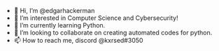 - 👋 Hi, I’m @edgarhackerman
- 👀 I’m interested in Computer Science and Cybersecurity!
- 🌱 I’m currently learning Python.
- 💞️ I’m looking to collaborate on creating automated codes for python. 
- 📫 How to reach me, discord @kxrsed#3050

<!---
edgarhackerman/edgarhackerman is a ✨ special ✨ repository because its `README.md` (this file) appears on your GitHub profile.
You can click the Preview link to take a look at your changes.
--->
